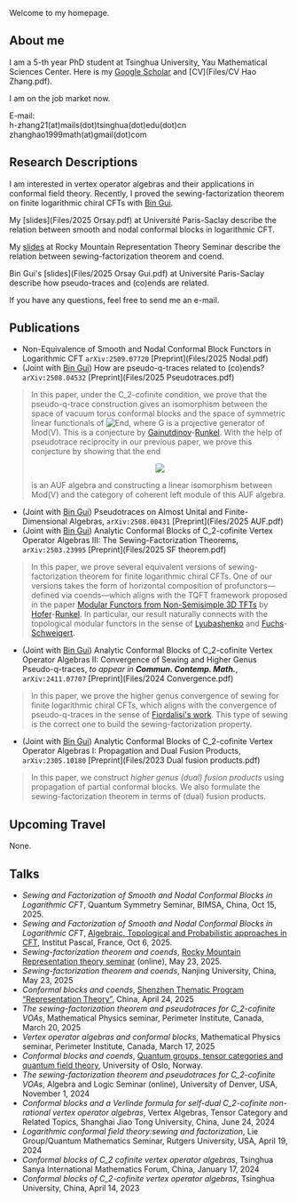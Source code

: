 Welcome to my homepage.

## About me

I am a 5-th year PhD student at Tsinghua University, Yau Mathematical Sciences Center. Here is my [Google Scholar](https://scholar.google.com/citations?user=-IJjsjcAAAAJ&hl=en&oi=sra) and [CV](Files/CV Hao Zhang.pdf). 

I am on the job market now.

E-mail: <br>
h-zhang21(at)mails(dot)tsinghua(dot)edu(dot)cn <br>
zhanghao1999math(at)gmail(dot)com

##  Research Descriptions

I am interested in vertex operator algebras and their applications in conformal field theory. Recently, I proved the sewing-factorization theorem on finite logarithmic chiral CFTs with [Bin Gui](https://binguimath.github.io). 

My [slides](Files/2025 Orsay.pdf) at Université Paris-Saclay describe the relation between smooth and nodal conformal blocks in logarithmic CFT.

My [slides](Files/2025.Rocky.Mountain.pdf) at Rocky Mountain Representation Theory Seminar describe the relation between sewing-factorization theorem and coend.

Bin Gui's [slides](Files/2025 Orsay Gui.pdf) at Université Paris-Saclay describe how pseudo-traces and (co)ends are related.

If you have any questions, feel free to send me an e-mail.


## Publications

- Non-Equivalence of Smooth and Nodal Conformal Block Functors in Logarithmic CFT `arXiv:2509.07720` [Preprint](Files/2025 Nodal.pdf)
- (Joint with [Bin Gui](https://binguimath.github.io)) How are pseudo-q-traces related to (co)ends? `arXiv:2508.04532` [Preprint](Files/2025 Pseudotraces.pdf)
> In this paper, under the C_2-cofinite condition, we prove that the pseudo-q-trace construction gives an isomorphism between the space of vacuum torus conformal blocks and the space of symmetric linear functionals of ![End](https://latex.codecogs.com/svg.image?\mathrm{End}_{\mathbb%20V}(\mathbb%20G)), where G is a projective generator of Mod(V). This is a conjecture by [Gainutdinov](https://www.researchgate.net/profile/Azat-Gainutdinov-2)-[Runkel](https://www.math.uni-hamburg.de/home/runkel/). With the help of pseudotrace reciprocity in our previous paper, we prove this conjecture by showing that the end
> <p align="center"> <img src="https://latex.codecogs.com/svg.image?\int_{\mathbb%20X\in%20\mathrm{Mod}(\mathbb%20V)}\mathbb%20X\otimes%20\mathbb%20X'\in%20\mathrm{Mod}(\mathbb%20V\otimes%20\mathbb%20V)"> </p>
>  is an AUF algebra and constructing a linear isomorphism between Mod(V) and the category of coherent left module of this AUF algebra. 
- (Joint with [Bin Gui](https://binguimath.github.io)) Pseudotraces on Almost Unital and Finite-Dimensional Algebras, `arXiv:2508.00431` [Preprint](Files/2025 AUF.pdf)
- (Joint with [Bin Gui](https://binguimath.github.io)) Analytic Conformal Blocks of C_2-cofinite Vertex Operator Algebras III: The Sewing-Factorization Theorems, `arXiv:2503.23995` [Preprint](Files/2025 SF theorem.pdf)
> In this paper, we prove several equivalent versions of sewing-factorization theorem for finite logarithmic chiral CFTs. One of our versions takes the form of horizontal composition of profunctors—defined via coends—which aligns with the TQFT framework proposed in the paper [Modular Functors from Non-Semisimple 3D TFTs](https://arxiv.org/abs/2405.18038) by [Hofer](https://aaron-hofer.github.io/)-[Runkel](https://www.math.uni-hamburg.de/home/runkel/). In particular, our result naturally connects with the topological modular functors in the sense of [Lyubashenko](https://imath.kiev.ua/~lub/) and [Fuchs](https://jfuchs.hotell.kau.se/gen/cont.html)-[Schweigert](https://www.math.uni-hamburg.de/home/schweigert/).
- (Joint with [Bin Gui](https://binguimath.github.io)) Analytic Conformal Blocks of C_2-cofinite Vertex Operator Algebras II: Convergence of Sewing and Higher Genus Pseudo-q-traces, *to appear in **Commun. Contemp. Math.***, `arXiv:2411.07707` [Preprint](Files/2024 Convergence.pdf)
> In this paper, we prove the higher genus convergence of sewing for finite logarithmic chiral CFTs, which aligns with the convergence of pseudo-q-traces in the sense of [Fiordalisi's work](https://www.worldscientific.com/doi/abs/10.1142/S0219199716500267?srsltid=AfmBOoosN_gHU5tzp39SWui_HZLo2ZwTg5lBDEV2yM7OyTQZyRgC10i7). This type of sewing is the correct one to build the sewing-factorization property.
- (Joint with [Bin Gui](https://binguimath.github.io)) Analytic Conformal Blocks of C_2-cofinite Vertex Operator Algebras I: Propagation and Dual Fusion Products, `arXiv:2305.10180` [Preprint](Files/2023 Dual fusion products.pdf)
> In this paper, we construct *higher genus (dual) fusion products* using propagation of partial conformal blocks. We also formulate the sewing-factorization theorem in terms of (dual) fusion products. 

## Upcoming Travel

None.


## Talks

- *Sewing and Factorization of Smooth and Nodal Conformal Blocks in Logarithmic CFT*, Quantum Symmetry Seminar, BIMSA, China, Oct 15, 2025.
- *Sewing and Factorization of Smooth and Nodal Conformal Blocks in Logarithmic CFT*, [Algebraic, Topological and Probabilistic approaches in CFT](https://marsh-shop-8af.notion.site/CFT-Algebraic-Topological-and-probabilistic-approaches-in-Conformal-Field-Theory-22d5d1a7b92880eeb1fff1e17919ef4e), Institut Pascal, France, Oct 6, 2025.
- *Sewing-factorization theorem and coends*, [Rocky Mountain Representation theory seminar](https://sites.google.com/view/rockymountainreptheory/home) (online), May 23, 2025.
- *Sewing-factorization theorem and coends*, Nanjing University, China, May 23, 2025
- *Conformal blocks and coends*, [Shenzhen Thematic Program “Representation Theory”](https://meeting.icm.sustech.edu.cn/2025/), China, April 24, 2025
- *The sewing-factorization theorem and pseudotraces for C_2-cofinite VOAs*, Mathematical Physics seminar, Perimeter Institute, Canada, March 20, 2025
- *Vertex operator algebras and conformal blocks*, Mathematical Physics seminar, Perimeter Institute, Canada, March 17, 2025
- *Conformal blocks and coends*, [Quantum groups, tensor categories and quantum field theory](https://www.mn.uio.no/math/english/research/groups/operator-algebras/events/conferences/qg-2025/), University of Oslo, Norway.
- *The sewing-factorization theorem and pseudotraces for C_2-cofinite VOAs*, Algebra and Logic Seminar (online), University of Denver, USA, November 1, 2024
- *Conformal blocks and a Verlinde formula for self-dual C_2-cofinite non-rational vertex operator algebras*, Vertex Algebras, Tensor Category and Related Topics, Shanghai Jiao Tong University, China, June 24, 2024
- *Logarithmic conformal field theory:sewing and factorization*, Lie Group/Quantum Mathematics Seminar, Rutgers University, USA, April 19, 2024
- *Conformal blocks of C_2 cofinite vertex operator algebras*, Tsinghua Sanya International Mathematics Forum, China, January 17, 2024
- *Conformal blocks of C_2-cofinite vertex operator algebras*, Tsinghua University, China, April 14, 2023




